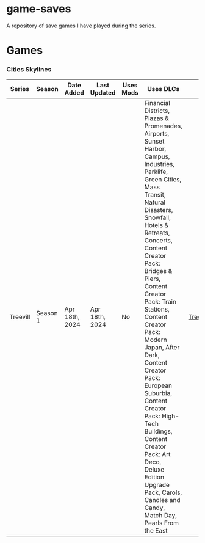 # game-saves
A repository of save games I have played during the series.

# Games

### Cities Skylines
| Series | Season | Date Added | Last Updated | Uses Mods | Uses DLCs | Save Download |
| --- | --- | --- | --- | --- | --- | --- |
| Treevill | Season 1 | Apr 18th, 2024 | Apr 18th, 2024 | No | Financial Districts, Plazas & Promenades, Airports, Sunset Harbor, Campus, Industries, Parklife, Green Cities, Mass Transit, Natural Disasters, Snowfall, Hotels & Retreats, Concerts, Content Creator Pack: Bridges & Piers, Content Creator Pack: Train Stations, Content Creator Pack: Modern Japan, After Dark, Content Creator Pack: European Suburbia, Content Creator Pack: High-Tech Buildings, Content Creator Pack: Art Deco, Deluxe Edition Upgrade Pack, Carols, Candles and Candy, Match Day, Pearls From the East | [Treevill_YouTube_Series_Map.zip](https://github.com/northwesttrees-gaming/game-saves/files/15030311/Treevill_YouTube_Series_Map.zip) |
